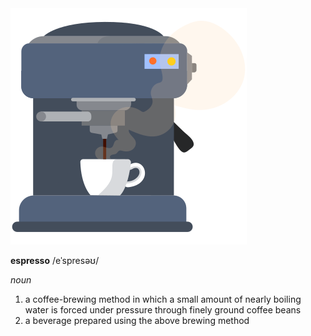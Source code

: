 <img class="header-logo" src="/static/espresso-machine.svg"/>

**espresso** /eˈspresəʊ/

*noun*

1. a coffee-brewing method in which a small amount of nearly boiling water is forced under pressure through finely ground coffee beans
2. a beverage prepared using the above brewing method
